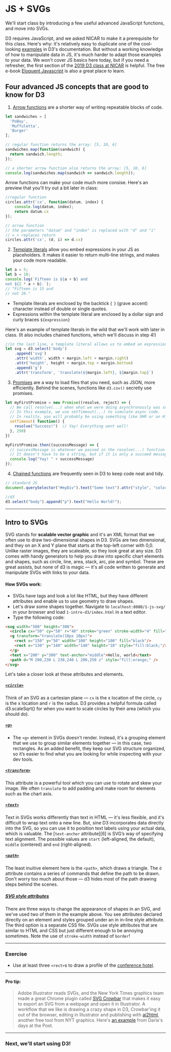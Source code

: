 # JS + SVGs
We'll start class by introducing a few useful advanced JavaScript functions, and move into SVGs.

D3 requires JavaScript, and we asked NICAR to make it a prerequisite for this class. Here's why: it's relatively easy to duplicate one of the cool-looking [examples](https://github.com/d3/d3/wiki/Gallery) in D3's documentation. But without a working knowledge of how to manipulate data in JS, it's much harder to adapt those examples to your data. We won't cover JS basics here today, but if you need a refresher, the first section of the [2019 D3 class at NICAR](https://github.com/csessig86/intro-to-d3-nicar-19/tree/master/01-intro-to-js) is helpful. The free e-book [Eloquent Javascript](https://eloquentjavascript.net/) is also a great place to learn.

## Four advanced JS concepts that are good to know for D3


1. [Arrow functions](https://developer.mozilla.org/en-US/docs/Web/JavaScript/Reference/Functions/Arrow_functions) are a shorter way of writing repeatable blocks of code.
```javascript
let sandwiches = [
  'PoBoy',
  'Muffuletta',
  'Burger'
];

// regular function returns the array: [5, 10, 6]
sandwiches.map(function(sandwich) {
  return sandwich.length;
});

// a shorter arrow function also returns the array: [5, 10, 6]
console.log(sandwiches.map(sandwich => sandwich.length));
```

Arrow functions can make your code much more consise. Here's an preview that you'll try out a bit later in class:
```javascript
//regular function
circles.attr('cx', function(datum, index) {
	console.log(datum, index);
	return datum.cx
});

// arrow function
// the parameters "datum" and "index" is replaced with "d" and "i"
// = > replaces return 
circles.attr('cx', (d, i) => d.cx)
```

2. [Template literals](https://developer.mozilla.org/en-US/docs/Web/JavaScript/Reference/Template_literals) allow you embed expressions in your JS as placeholders. It makes it easier to return multi-line strings, and makes your code more readable.
```javascript
let a = 5;
let b = 10;
console.log(`Fifteen is ${a + b} and
not ${2 * a + b}.`);
// "Fifteen is 15 and
// not 20."
```

- Template literals are enclosed by the backtick (` `)  (grave accent) character instead of double or single quotes.
- Expressions within the template literal are enclosed by a dollar sign and curly braces `${expression}`

Here's an example of template literals in the wild that we'll work with later in class. (It also includes chained functions, which we'll discuss in step 4!)
```javascript
//in the last line, a template literal allows us to embed an expression from higher up in the code
let svg = d3.select('body')
	.append('svg')
	.attr('width', width + margin.left + margin.right)
	.attr('height', height + margin.top + margin.bottom)
	.append('g')
	.attr('transform', `translate(${margin.left}, ${margin.top}`)
```

3. [Promises](https://developer.mozilla.org/en-US/docs/Web/JavaScript/Reference/Global_Objects/Promise) are a way to load files that you need, such as JSON, more efficiently. Behind the scenes, functions like `d3.csv()` secretly use promises.  
```javascript
let myFirstPromise = new Promise((resolve, reject) => {
  // We call resolve(...) when what we were doing asynchronously was successful, and reject(...) when it failed.
  // In this example, we use setTimeout(...) to simulate async code. 
  // In reality, you will probably be using something like XHR or an HTML5 API.
  setTimeout( function() {
    resolve("Success!")  // Yay! Everything went well!
  }, 250) 
}) 

myFirstPromise.then((successMessage) => {
  // successMessage is whatever we passed in the resolve(...) function above.
  // It doesn't have to be a string, but if it is only a succeed message, it probably will be.
  console.log("Yay! " + successMessage) 
});
```

4. [Chained functions](https://www.tutorialsteacher.com/d3js/method-chaining-in-d3js) are frequently seen in D3 to keep code neat and tidy.
```javascript
// standard JS
document.querySelector("#myDiv").text("Some text").attr("style", "color:red")

//d3
d3.select("body").append("p").text("Hello World!");
```
---- 

## Intro to SVGs
SVG stands for **scalable vector graphic** and it's an XML format that we often use to draw two-dimensional shapes in D3. SVGs are two dimensional, and they on an X and Y plane that starts at the top-left corner with 0,0. Unlike raster images, they are scaleable, so they look great at any size. D3 comes with handy generators to help you draw into specific chart elements and shapes, such as circle, line, area, stack, arc, pie and symbol. These are great assists, but none of d3 is magic — it's all code written to generate and manipulate SVGs with links to your data.

#### How SVGs work:
- SVGs have tags and look a lot like HTML, but they have different attributes and enable us to use geometry to draw shapes. 
- Let's draw some shapes together. Navigate to `localhost:8080/1-js-svg/` in your browser and load `1-intro-d3/index.html` in a text editor.
- Type the following code:
```html 
<svg width="500" height="300">
  <circle cx="50" cy="50" r="40" stroke="green" stroke-width="4" fill="yellow" />
  <g transform="translate(10px 10px)">
    <rect x="150" y="50" width="100" height="100" fill="black"/>
    <rect x="130" y="140" width="140" height="10" style="fill:black;"/>
  </g>
  <text x="200" y="300" text-anchor="middle">Hello, world</text>
  <path d="M 200,230 L 230,240 L 200,250 z" style="fill:orange;" />
</svg>
```

Let's take a closer look at these attributes and elements.

##### [`<circle>`](https://developer.mozilla.org/en-US/docs/Web/SVG/Element/circle)
Think of an SVG as a cartesian plane — `cx` is the x location of the circle, `cy` is the x location and `r` is the radius. D3 provides a helpful formula called d3.scaleSqrt() for when you want to scale circles by their area (which you should do).

##### [`<g>`](https://developer.mozilla.org/en-US/docs/Web/SVG/Element/g)
- The `<g>` element in SVGs doesn't render. Instead, it's a grouping element that we use to group similar elements together — in this case, two rectangles. As an added benefit, they keep our SVG structure organized, so it’s easier to find what you are looking for while inspecting with your dev tools.

##### [`<transform>`](https://developer.mozilla.org/en-US/docs/Web/SVG/Attribute/transform)
This attribute is a powerful tool which you can use to rotate and skew your image. We often `translate` to add padding and make room for elements such as the chart axis.

##### [`<text>`](https://developer.mozilla.org/en-US/docs/Web/SVG/Element/text) 
Text in SVGs works differently than text in HTML — it's less flexible, and it's difficult to wrap text onto a new line. But, sine D3 incorporates data directly into the SVG, so you can use it to poisition text labels using your actual data, which is valuable. The [`text-anchor` attribute][6] is SVG’s way of specifying text alignment. The possible values are `start` (left-aligned, the default), `middle` (centered) and `end` (right-aligned).

##### [`<path>`](https://developer.mozilla.org/en-US/docs/Web/SVG/Element/path)
The least inuitive element here is the `<path>`, which draws a triangle. The `d` attribute contains a series of commands that define the path to be drawn. Don't worry too much about those — d3 hides most of the path drawing steps behind the scenes.

##### [SVG style attributes](https://developer.mozilla.org/en-US/docs/Web/SVG/Attribute)
There are three ways to change the appearance of shapes in an SVG, and we've used two of them in the example above. You see attributes declared directly on an element and styles grouped under an in in-line style attribute. The third option is a separate CSS file. SVGs use style attributes that are similar to HTML and CSS but just different enough to be annoying sometimes. Note the use of `stroke-width` instead of `border`!

---- 

### Exercise
- Use at least three `<rect>`s to draw a profile of the [conference hotel](https://www.google.com/search?q=new-orleans-marriott&client=firefox-b-1-d&source=lnms&tbm=isch&sa=X&ved=2ahUKEwifrdnihLLnAhXBknIEHW3OC-8Q_AUoAnoECBAQBA&biw=1440&bih=781).

---- 
#### Pro tip:
> Adobe Illustrator reads SVGs, and the New York Times graphics team made a great Chrome plugin called [SVG Crowbar](https://nytimes.github.io/svg-crowbar/) that makes it easy to export an SVG from a webpage and open it in Illustrator. A workflow that we like is drawing a crazy shape in D3, Crowbar'ing it out of the browser, editing in Illustrator and publishing with [ai2html](http://ai2html.org/), another free tool from NYT graphics. Here's [an example](https://www.washingtonpost.com/graphics/politics/kushner-conflicts/?utm_term=.8bbce7210bc5) from Darla's days at the Post. 
---- 

### Next, we'll start using D3!



